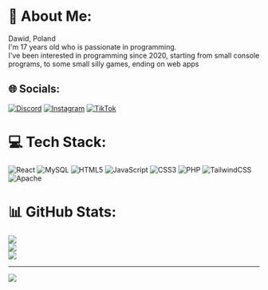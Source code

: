 # 💫 About Me:
Dawid, Poland<br>I'm 17 years old who is passionate in programming.<br>I've been interested in programming since 2020, starting from small console<br>programs, to some small silly games, ending on web apps<br>


## 🌐 Socials:
[![Discord](https://img.shields.io/badge/Discord-%237289DA.svg?logo=discord&logoColor=white)](https://discord.gg/anchie__) [![Instagram](https://img.shields.io/badge/Instagram-%23E4405F.svg?logo=Instagram&logoColor=white)](https://instagram.com/dzbanmleka) [![TikTok](https://img.shields.io/badge/TikTok-%23000000.svg?logo=TikTok&logoColor=white)](https://tiktok.com/@xedisqd) 

# 💻 Tech Stack:
![React](https://img.shields.io/badge/react-%2320232a.svg?style=for-the-badge&logo=react&logoColor=%2361DAFB) ![MySQL](https://img.shields.io/badge/mysql-4479A1.svg?style=for-the-badge&logo=mysql&logoColor=white) ![HTML5](https://img.shields.io/badge/html5-%23E34F26.svg?style=for-the-badge&logo=html5&logoColor=white) ![JavaScript](https://img.shields.io/badge/javascript-%23323330.svg?style=for-the-badge&logo=javascript&logoColor=%23F7DF1E) ![CSS3](https://img.shields.io/badge/css3-%231572B6.svg?style=for-the-badge&logo=css3&logoColor=white) ![PHP](https://img.shields.io/badge/php-%23777BB4.svg?style=for-the-badge&logo=php&logoColor=white) ![TailwindCSS](https://img.shields.io/badge/tailwindcss-%2338B2AC.svg?style=for-the-badge&logo=tailwind-css&logoColor=white) ![Apache](https://img.shields.io/badge/apache-%23D42029.svg?style=for-the-badge&logo=apache&logoColor=white) 
# 📊 GitHub Stats:
![](https://github-readme-stats.vercel.app/api?username=Anchiee&theme=dark&hide_border=false&include_all_commits=true&count_private=true)<br/>
![](https://github-readme-streak-stats.herokuapp.com/?user=Anchiee&theme=dark&hide_border=false)<br/>
![](https://github-readme-stats.vercel.app/api/top-langs/?username=Anchiee&theme=dark&hide_border=false&include_all_commits=true&count_private=true&layout=compact)

---
[![](https://visitcount.itsvg.in/api?id=Anchiee&icon=0&color=0)](https://visitcount.itsvg.in)

<!-- Proudly created with GPRM ( https://gprm.itsvg.in ) -->
